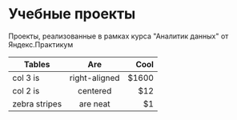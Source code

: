 # Учебные проекты
Проекты, реализованные в рамках курса "Аналитик данных" от Яндекс.Практикум

| Tables        | Are           | Cool  |
| ------------- |:-------------:| -----:|
| col 3 is      | right-aligned | $1600 |
| col 2 is      | centered      |   $12 |
| zebra stripes | are neat      |    $1 |
